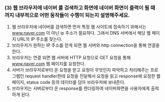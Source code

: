 ### (3) 웹 브라우저에 네이버 를 검색하고 화면에 네이버 화면이 출력이 될 때 까지 내부적으로 어떤 동작들이 수행이 되는지 설명해주세요.

1. 웹 브라우저에 네이버를 검색하면 먼저 특정 웹 사이트에 접속하기 위해서는 www.naver.com 이 아닌 ip 주소가 필요하다. 그래서 DNS 서버에서 해당 웹 페이지 URL의 IP 주소를 찾는다.
2. 브라우저가 원하는 IP 주소를 얻게 되면 웹 서버와 http connection을 통해 연결을 한다. 
3. 브라우저는 연결 되면 웹 서버에 HTTP 요청으로 GET 요청을 통해 www.naver.com 웹 페이지를 요청한다.
4. 서버가 브라우저로부터 온 요청을 받고 요청이 무엇인지 파악하고 처리해주는 프로그램인 request handler한테 요청을 전달해서 요청을 읽고 response에 요청한 웹페이지, status code 등의 데이터를 담아 브라우저에 보내준다. 
5. 브라우저는 서버로부터 온 response를 렌더링하여 네이버화면을 사용자에게 출력하게 된다.
